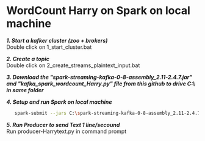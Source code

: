 
# WordCount Harry on Spark on local machine

***1. Start a kafker cluster (zoo + brokers)***  
Double click on 1_start_cluster.bat

***2. Create a topic***    
Double click on 2_create_streams_plaintext_input.bat

***3. Download the "spark-streaming-kafka-0-8-assembly_2.11-2.4.7.jar" and "kafka_spark_wordcount_Harry.py" file from this github to drive C:\ in same folder***  

***4. Setup and run Spark on local machine***

```bash
   spark-submit --jars C:\spark-streaming-kafka-0-8-assembly_2.11-2.4.7.jar kafka_spark_wordcount_Harry.py  
```

***5. Run Producer to send Text 1 line/secound***  
Run producer-Harrytext.py in command prompt
